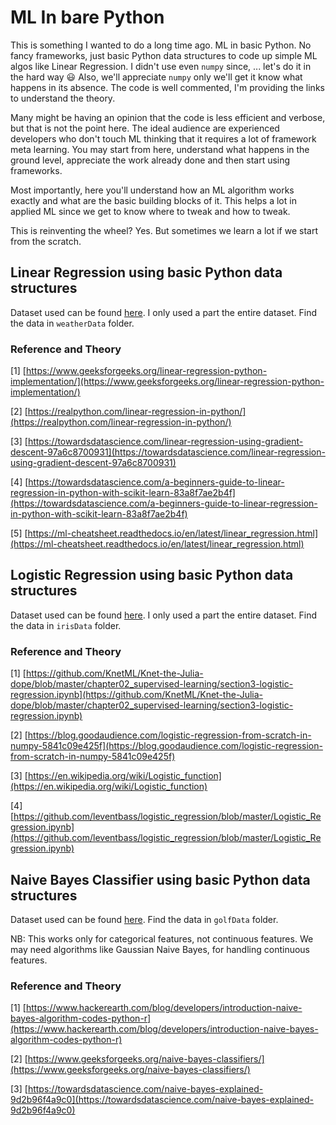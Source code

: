 # ML In bare Python 

This is something I wanted to do a long time ago. ML in basic Python. 
No fancy frameworks, just basic Python data structures to code up simple ML algos like Linear Regression.
I didn't use even `numpy` since, ... let's do it in the hard way :smiley: 
Also, we'll appreciate `numpy` only we'll get it know what happens in its absence.
The code is well commented, I'm providing the links to understand the theory.

Many might be having an opinion that the code is less efficient and verbose, but that is not the point here. 
The ideal audience are experienced developers who don't touch ML thinking that it requires a lot of framework meta learning. 
You may start from here, understand what happens in the ground level, appreciate the work already done and then start using frameworks.

Most importantly, here you'll understand how an ML algorithm works exactly and what are the basic building blocks of it. This helps a lot in applied ML since we get to know where to tweak and how to tweak.

This is reinventing the wheel? Yes. But sometimes we learn a lot if we start from the scratch.

## Linear Regression using basic Python data structures 

Dataset used can be found [here](https://drive.google.com/file/d/1fiHg5DyvQeRC4SyhsVnje5dhJNyVWpO1/view). 
I only used a part the entire dataset. Find the data in `weatherData` folder.

### Reference and Theory

[1] [https://www.geeksforgeeks.org/linear-regression-python-implementation/](https://www.geeksforgeeks.org/linear-regression-python-implementation/)

[2] [https://realpython.com/linear-regression-in-python/](https://realpython.com/linear-regression-in-python/)

[3] [https://towardsdatascience.com/linear-regression-using-gradient-descent-97a6c8700931](https://towardsdatascience.com/linear-regression-using-gradient-descent-97a6c8700931)
 
[4] [https://towardsdatascience.com/a-beginners-guide-to-linear-regression-in-python-with-scikit-learn-83a8f7ae2b4f](https://towardsdatascience.com/a-beginners-guide-to-linear-regression-in-python-with-scikit-learn-83a8f7ae2b4f)

[5] [https://ml-cheatsheet.readthedocs.io/en/latest/linear_regression.html](https://ml-cheatsheet.readthedocs.io/en/latest/linear_regression.html)

## Logistic Regression using basic Python data structures 

Dataset used can be found [here](https://archive.ics.uci.edu/ml/datasets/Iris). 
I only used a part the entire dataset. Find the data in `irisData` folder.

### Reference and Theory

[1] [https://github.com/KnetML/Knet-the-Julia-dope/blob/master/chapter02_supervised-learning/section3-logistic-regression.ipynb](https://github.com/KnetML/Knet-the-Julia-dope/blob/master/chapter02_supervised-learning/section3-logistic-regression.ipynb)  

[2] [https://blog.goodaudience.com/logistic-regression-from-scratch-in-numpy-5841c09e425f](https://blog.goodaudience.com/logistic-regression-from-scratch-in-numpy-5841c09e425f)  

[3] [https://en.wikipedia.org/wiki/Logistic_function](https://en.wikipedia.org/wiki/Logistic_function)  

[4] [https://github.com/leventbass/logistic_regression/blob/master/Logistic_Regression.ipynb](https://github.com/leventbass/logistic_regression/blob/master/Logistic_Regression.ipynb)  


## Naive Bayes Classifier using basic Python data structures 

Dataset used can be found [here](https://www.geeksforgeeks.org/naive-bayes-classifiers/). 
Find the data in `golfData` folder.

NB: This works only for categorical features, not continuous features. We may need algorithms like Gaussian Naive Bayes, 
for handling continuous features. 

### Reference and Theory

[1] [https://www.hackerearth.com/blog/developers/introduction-naive-bayes-algorithm-codes-python-r](https://www.hackerearth.com/blog/developers/introduction-naive-bayes-algorithm-codes-python-r)  

[2] [https://www.geeksforgeeks.org/naive-bayes-classifiers/](https://www.geeksforgeeks.org/naive-bayes-classifiers/)

[3] [https://towardsdatascience.com/naive-bayes-explained-9d2b96f4a9c0](https://towardsdatascience.com/naive-bayes-explained-9d2b96f4a9c0)



